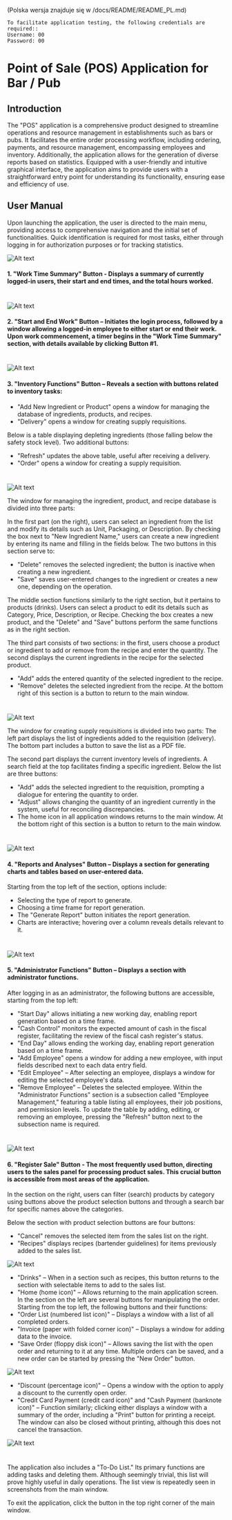 (Polska wersja znajduje się w /docs/README/README_PL.md)

```
To facilitate application testing, the following credentials are required::
Username: 00
Password: 00
```

# Point of Sale (POS) Application for Bar / Pub

## Introduction

The "POS" application is a comprehensive product designed to streamline operations and resource management in establishments such as bars or pubs. It facilitates the entire order processing workflow, including ordering, payments, and resource management, encompassing employees and inventory. Additionally, the application allows for the generation of diverse reports based on statistics. Equipped with a user-friendly and intuitive graphical interface, the application aims to provide users with a straightforward entry point for understanding its functionality, ensuring ease and efficiency of use.

## User Manual

Upon launching the application, the user is directed to the main menu, providing access to comprehensive navigation and the initial set of functionalities. Quick identification is required for most tasks, either through logging in for authorization purposes or for tracking statistics.

![Alt text](docs/README/image.png)

#### 1. "Work Time Summary" Button - Displays a summary of currently logged-in users, their start and end times, and the total hours worked.

#

![Alt text](docs/README/image2.png)

#### 2. "Start and End Work" Button – Initiates the login process, followed by a window allowing a logged-in employee to either start or end their work. Upon work commencement, a timer begins in the "Work Time Summary" section, with details available by clicking Button #1.

#

![Alt text](docs/README/image3.png)

#### 3. "Inventory Functions" Button – Reveals a section with buttons related to inventory tasks:

- "Add New Ingredient or Product" opens a window for managing the database of ingredients, products, and recipes.
- "Delivery" opens a window for creating supply requisitions.

Below is a table displaying depleting ingredients (those falling below the safety stock level). Two additional buttons:

- "Refresh" updates the above table, useful after receiving a delivery.
- "Order" opens a window for creating a supply requisition.

#

![Alt text](docs/README/image4.png)

The window for managing the ingredient, product, and recipe database is divided into three parts:

In the first part (on the right), users can select an ingredient from the list and modify its details such as Unit, Packaging, or Description. By checking the box next to "New Ingredient Name," users can create a new ingredient by entering its name and filling in the fields below. The two buttons in this section serve to:

- "Delete" removes the selected ingredient; the button is inactive when creating a new ingredient.
- "Save" saves user-entered changes to the ingredient or creates a new one, depending on the operation.

The middle section functions similarly to the right section, but it pertains to products (drinks). Users can select a product to edit its details such as Category, Price, Description, or Recipe. Checking the box creates a new product, and the "Delete" and "Save" buttons perform the same functions as in the right section.

The third part consists of two sections: in the first, users choose a product or ingredient to add or remove from the recipe and enter the quantity. The second displays the current ingredients in the recipe for the selected product.

- "Add" adds the entered quantity of the selected ingredient to the recipe.
- "Remove" deletes the selected ingredient from the recipe.
  At the bottom right of this section is a button to return to the main window.

#

![Alt text](docs/README/image5.png)

The window for creating supply requisitions is divided into two parts:
The left part displays the list of ingredients added to the requisition (delivery). The bottom part includes a button to save the list as a PDF file.

The second part displays the current inventory levels of ingredients. A search field at the top facilitates finding a specific ingredient. Below the list are three buttons:

- "Add" adds the selected ingredient to the requisition, prompting a dialogue for entering the quantity to order.
- "Adjust" allows changing the quantity of an ingredient currently in the system, useful for reconciling discrepancies.
- The home icon in all application windows returns to the main window.
  At the bottom right of this section is a button to return to the main window.

#

![Alt text](docs/README/image6.png)

#### 4. "Reports and Analyses" Button – Displays a section for generating charts and tables based on user-entered data.

Starting from the top left of the section, options include:

- Selecting the type of report to generate.
- Choosing a time frame for report generation.
- The "Generate Report" button initiates the report generation.
- Charts are interactive; hovering over a column reveals details relevant to it.

#

![Alt text](docs/README/image7.png)

#### 5. "Administrator Functions" Button – Displays a section with administrator functions.

After logging in as an administrator, the following buttons are accessible, starting from the top left:

- "Start Day" allows initiating a new working day, enabling report generation based on a time frame.
- "Cash Control" monitors the expected amount of cash in the fiscal register, facilitating the review of the fiscal cash register's status.
- "End Day" allows ending the working day, enabling report generation based on a time frame.
- "Add Employee" opens a window for adding a new employee, with input fields described next to each data entry field.
- "Edit Employee" – After selecting an employee, displays a window for editing the selected employee's data.
- "Remove Employee" – Deletes the selected employee.
  Within the "Administrator Functions" section is a subsection called "Employee Management," featuring a table listing all employees, their job positions, and permission levels. To update the table by adding, editing, or removing an employee, pressing the "Refresh" button next to the subsection name is required.

#

![Alt text](docs/README/image8.png)

#### 6. "Register Sale" Button - The most frequently used button, directing users to the sales panel for processing product sales. This crucial button is accessible from most areas of the application.

In the section on the right, users can filter (search) products by category using buttons above the product selection buttons and through a search bar for specific names above the categories.

Below the section with product selection buttons are four buttons:

- "Cancel" removes the selected item from the sales list on the right.
- "Recipes" displays recipes (bartender guidelines) for items previously added to the sales list.

![Alt text](docs/README/image9.png)

- "Drinks" – When in a section such as recipes, this button returns to the section with selectable items to add to the sales list.
- "Home (home icon)" – Allows returning to the main application screen.
  In the section on the left are several buttons for manipulating the order. Starting from the top left, the following buttons and their functions:
- "Order List (numbered list icon)" – Displays a window with a list of all completed orders.
- "Invoice (paper with folded corner icon)" – Displays a window for adding data to the invoice.
- "Save Order (floppy disk icon)" – Allows saving the list with the open order and returning to it at any time. Multiple orders can be saved, and a new order can be started by pressing the "New Order" button.

![Alt text](docs/README/image10.png)

- "Discount (percentage icon)" – Opens a window with the option to apply a discount to the currently open order.
- "Credit Card Payment (credit card icon)" and "Cash Payment (banknote icon)" –
  Function similarly; clicking either displays a window with a summary of the order, including a "Print" button for printing a receipt. The window can also be closed without printing, although this does not cancel the transaction.

![Alt text](docs/README/image11.png)

#

The application also includes a "To-Do List." Its primary functions are adding tasks and deleting them. Although seemingly trivial, this list will prove highly useful in daily operations. The list view is repeatedly seen in screenshots from the main window.

To exit the application, click the button in the top right corner of the main window.
